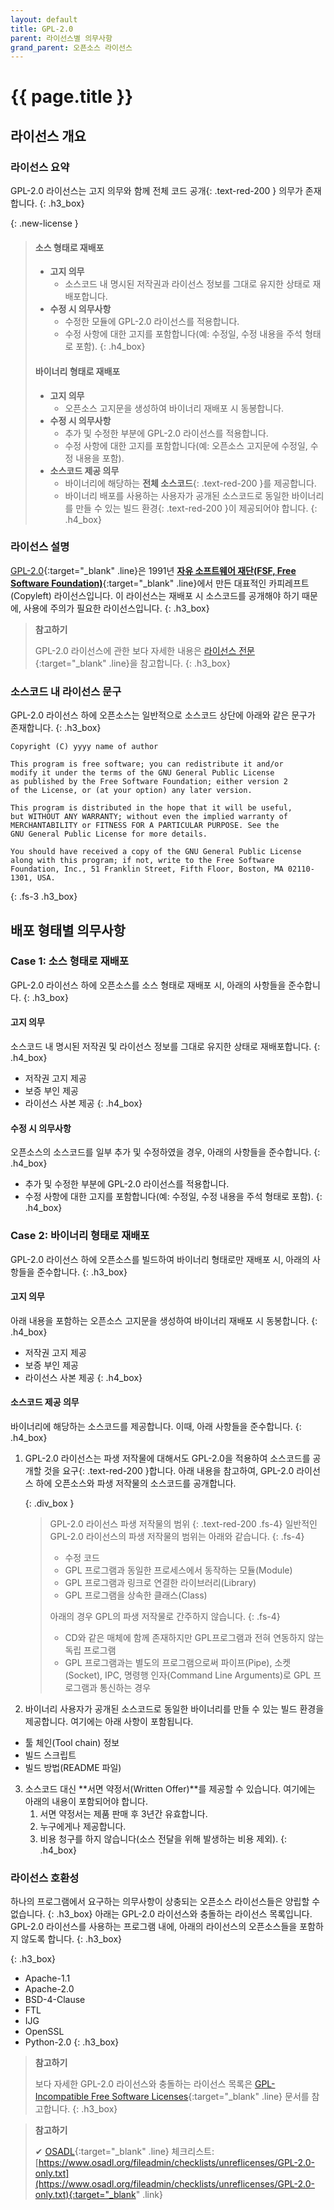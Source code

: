 ```yaml
---
layout: default
title: GPL-2.0
parent: 라이선스별 의무사항
grand_parent: 오픈소스 라이선스
---
```

# {{ page.title }}

## 라이선스 개요

### 라이선스 요약

GPL-2.0 라이선스는 고지 의무와 함께 <span>전체 코드 공개</span>{: .text-red-200 } 의무가 존재합니다.
{: .h3_box}

{: .new-license }
> #### 소스 형태로 재배포
>
> - **고지 의무**
>   - 소스코드 내 명시된 저작권과 라이선스 정보를 그대로 유지한 상태로 재배포합니다.
> - **수정 시 의무사항**
>   - 수정한 모듈에 GPL-2.0 라이선스를 적용합니다.
>   - 수정 사항에 대한 고지를 포함합니다(예: 수정일, 수정 내용을 주석 형태로 포함).
>{: .h4_box}
> #### 바이너리 형태로 재배포
>
> - **고지 의무**
>   - 오픈소스 고지문을 생성하여 바이너리 재배포 시 동봉합니다.
> - **수정 시 의무사항**
>   - 추가 및 수정한 부분에 GPL-2.0 라이선스를 적용합니다.
>   - 수정 사항에 대한 고지를 포함합니다(예: 오픈소스 고지문에 수정일, 수정 내용을 포함).
> - **소스코드 제공 의무**
>   - <span>바이너리에 해당하는 **전체 소스코드**</span>{: .text-red-200 }를 제공합니다.
>   - 바이너리 배포를 사용하는 사용자가 공개된 <span>소스코드로 동일한 바이너리를 만들 수 있는 빌드 환경</span>{: .text-red-200 }이 제공되어야 합니다.
>{: .h4_box}

### 라이선스 설명
[GPL-2.0](https://www.gnu.org/licenses/old-licenses/gpl-2.0.html){:target="_blank" .line}은 1991년 [**자유 소프트웨어 재단\(FSF, Free Software Foundation\)**](http://www.fsf.org/){:target="_blank" .line}에서 만든 대표적인 카피레프트(Copyleft) 라이선스입니다. 이 라이선스는 재배포 시 소스코드를 공개해야 하기 때문에, 사용에 주의가 필요한 라이선스입니다.
{: .h3_box}

>  **참고하기**
>
>  GPL-2.0 라이선스에 관한 보다 자세한 내용은 [라이선스 전문](https://opensource.org/licenses/GPL-2.0){:target="_blank" .line}을 참고합니다.
{: .h3_box}

### 소스코드 내 라이선스 문구
GPL-2.0 라이선스 하에 오픈소스는 일반적으로 소스코드 상단에 아래와 같은 문구가 존재합니다.
{: .h3_box}

```
Copyright (C) yyyy name of author
  
This program is free software; you can redistribute it and/or
modify it under the terms of the GNU General Public License
as published by the Free Software Foundation; either version 2
of the License, or (at your option) any later version.
  
This program is distributed in the hope that it will be useful,
but WITHOUT ANY WARRANTY; without even the implied warranty of
MERCHANTABILITY or FITNESS FOR A PARTICULAR PURPOSE. See the
GNU General Public License for more details.
  
You should have received a copy of the GNU General Public License
along with this program; if not, write to the Free Software
Foundation, Inc., 51 Franklin Street, Fifth Floor, Boston, MA 02110-1301, USA.
```
{: .fs-3 .h3_box}

## 배포 형태별 의무사항
### Case 1: 소스 형태로 재배포
GPL-2.0 라이선스 하에 오픈소스를 소스 형태로 재배포 시, 아래의 사항들을 준수합니다.
{: .h3_box}

#### 고지 의무
소스코드 내 명시된 저작권 및 라이선스 정보를 그대로 유지한 상태로 재배포합니다.
{: .h4_box}
- 저작권 고지 제공
- 보증 부인 제공
- 라이선스 사본 제공
{: .h4_box}

#### 수정 시 의무사항
오픈소스의 소스코드를 일부 추가 및 수정하였을 경우, 아래의 사항들을 준수합니다.
{: .h4_box}
- 추가 및 수정한 부분에 GPL-2.0 라이선스를 적용합니다.
- 수정 사항에 대한 고지를 포함합니다(예: 수정일, 수정 내용을 주석 형태로 포함).
{: .h4_box}

### Case 2: 바이너리 형태로 재배포
GPL-2.0 라이선스 하에 오픈소스를 빌드하여 바이너리 형태로만 재배포 시, 아래의 사항들을 준수합니다.
{: .h3_box}

#### 고지 의무
아래 내용을 포함하는 오픈소스 고지문을 생성하여 바이너리 재배포 시 동봉합니다.
{: .h4_box}
- 저작권 고지 제공
- 보증 부인 제공
- 라이선스 사본 제공
{: .h4_box}


#### 소스코드 제공 의무

바이너리에 해당하는 소스코드를 제공합니다. 이때, 아래 사항들을 준수합니다.
{: .h4_box}
1. <span>GPL-2.0 라이선스는 파생 저작물에 대해서도 GPL-2.0을 적용하여 소스코드를 공개할 것을 요구</span>{: .text-red-200 }합니다. 아래 내용을 참고하여, GPL-2.0 라이선스 하에 오픈소스와 파생 저작물의 소스코드를 공개합니다.

   {: .div_box }
   >  GPL-2.0 라이선스 파생 저작물의 범위
   >{: .text-red-200 .fs-4}
   >  일반적인 GPL-2.0 라이선스의 파생 저작물의 범위는 아래와 같습니다.
   > {: .fs-4}
   >  - 수정 코드
   >  - GPL 프로그램과 동일한 프로세스에서 동작하는 모듈(Module)
   >  - GPL 프로그램과 링크로 연결한 라이브러리(Library)
   >  - GPL 프로그램을 상속한 클래스(Class)
   >
   >  아래의 경우 GPL의 파생 저작물로 간주하지 않습니다.
   > {: .fs-4}
   >  - CD와 같은 매체에 함께 존재하지만 GPL프로그램과 전혀 연동하지 않는 독립 프로그램
   >  - GPL 프로그램과는 별도의 프로그램으로써 파이프(Pipe), 소켓(Socket), IPC, 명령행 인자(Command Line Arguments)로 GPL 프로그램과 통신하는 경우


2. 바이너리 사용자가 공개된 소스코드로 동일한 바이너리를 만들 수 있는 빌드 환경을 제공합니다. 여기에는 아래 사항이 포함됩니다.
- 툴 체인(Tool chain) 정보
- 빌드 스크립트
- 빌드 방법(README 파일)

3. 소스코드 대신 **서면 약정서(Written Offer)**를 제공할 수 있습니다. 여기에는 아래의 내용이 포함되어야 합니다.
    1. 서면 약정서는 제품 판매 후 3년간 유효합니다.
    2. 누구에게나 제공합니다.
    3. 비용 청구를 하지 않습니다(소스 전달을 위해 발생하는 비용 제외).
{: .h4_box}


### 라이선스 호환성
하나의 프로그램에서 요구하는 의무사항이 상충되는 오픈소스 라이선스들은 양립할 수 없습니다.
{: .h3_box}
아래는 GPL-2.0 라이선스와 충돌하는 라이선스 목록입니다. GPL-2.0 라이선스를 사용하는 프로그램 내에, 아래의 라이선스의 오픈소스들을 포함하지 않도록 합니다.
{: .h3_box}

{: .h3_box}
  - Apache-1.1
  - Apache-2.0
  - BSD-4-Clause
  - FTL
  - IJG
  - OpenSSL
  - Python-2.0
{: .h3_box}
>  **참고하기**
>
>  보다 자세한 GPL-2.0 라이선스와 충돌하는 라이선스 목록은 [GPL-Incompatible Free Software Licenses](https://www.gnu.org/licenses/license-list.html#GPLIncompatibleLicenses){:target="_blank" .line} 문서를 참고합니다.
{: .h3_box}

>  **참고하기**
>
> ✔︎ [OSADL](https://www.osadl.org/){:target="_blank" .line} 체크리스트: [https://www.osadl.org/fileadmin/checklists/unreflicenses/GPL-2.0-only.txt](https://www.osadl.org/fileadmin/checklists/unreflicenses/GPL-2.0-only.txt){:target="_blank" .link}
